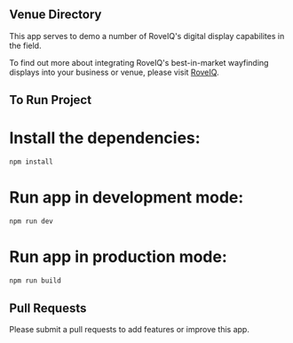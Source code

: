 ## Venue Directory

This app serves to demo a number of RoveIQ's digital display capabilites in the field.

To find out more about integrating RoveIQ's best-in-market wayfinding displays into your business or venue, please visit [RoveIQ](https://www.roveiq.com/).

## To Run Project

# Install the dependencies:

```bash
npm install
```

# Run app in development mode:

```bash
npm run dev
```

# Run app in production mode:

```bash
npm run build
```

## Pull Requests

Please submit a pull requests to add features or improve this app.